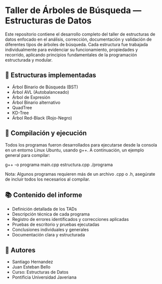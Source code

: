 # Taller de Árboles de Búsqueda — Estructuras de Datos

Este repositorio contiene el desarrollo completo del taller de estructuras de datos enfocado en el análisis, corrección, documentación y validación de diferentes tipos de árboles de búsqueda. Cada estructura fue trabajada individualmente para evidenciar su funcionamiento, propiedades y recorrido, aplicando principios fundamentales de la programación estructurada y modular.

## 🌳 Estructuras implementadas

- Árbol Binario de Búsqueda (BST)
- Árbol AVL (Autobalanceado)
- Árbol de Expresión
- Árbol Binario alternativo
- QuadTree
- KD-Tree
- Árbol Red-Black (Rojo-Negro)


## 🧪 Compilación y ejecución

Todos los programas fueron desarrollados para ejecutarse desde la consola en un entorno Linux Ubuntu, usando g++. A continuación, un ejemplo general para compilar:

g++ -o programa main.cpp estructura.cpp
./programa

Nota: Algunos programas requieren más de un archivo .cpp o .h, asegúrate de incluir todos los necesarios al compilar.

## 📚 Contenido del informe

- Definición detallada de los TADs
- Descripción técnica de cada programa
- Registro de errores identificados y correcciones aplicadas
- Pruebas de escritorio y pruebas ejecutadas
- Conclusiones individuales y generales
- Documentación clara y estructurada

## 👥 Autores

- Santiago Hernandez
- Juan Esteban Bello
- Curso: Estructuras de Datos
- Pontificia Universidad Javeriana
